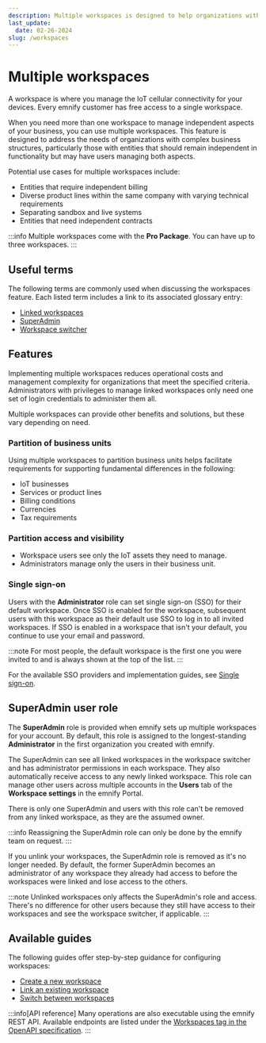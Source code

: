 ```yaml
---
description: Multiple workspaces is designed to help organizations with complex business structures manage entities in the emnify Portal
last_update:
  date: 02-26-2024
slug: /workspaces
---
```


# Multiple workspaces

A workspace is where you manage the IoT cellular connectivity for your devices.
Every emnify customer has free access to a single workspace.

When you need more than one workspace to manage independent aspects of your business, you can use multiple workspaces.
This feature is designed to address the needs of organizations with complex business structures, particularly those with entities that should remain independent in functionality but may have users managing both aspects.

Potential use cases for multiple workspaces include:

- Entities that require independent billing
- Diverse product lines within the same company with varying technical requirements
- Separating sandbox and live systems
- Entities that need independent contracts

:::info
Multiple workspaces come with the **Pro Package**.
You can have up to three workspaces.
:::

## Useful terms

The following terms are commonly used when discussing the workspaces feature.
Each listed term includes a link to its associated glossary entry:

- [Linked workspaces](/glossary#linked-workspaces)
- [SuperAdmin](#superadmin-user-role)
- [Workspace switcher](/glossary#workspace-switcher)

## Features

Implementing multiple workspaces reduces operational costs and management complexity for organizations that meet the specified criteria.
Administrators with privileges to manage linked workspaces only need one set of login credentials to administer them all.

Multiple workspaces can provide other benefits and solutions, but these vary depending on need.

### Partition of business units

Using multiple workspaces to partition business units helps facilitate requirements for supporting fundamental differences in the following:

- IoT businesses
- Services or product lines
- Billing conditions
- Currencies
- Tax requirements

### Partition access and visibility

- Workspace users see only the IoT assets they need to manage.
- Administrators manage only the users in their business unit.

### Single sign-on

Users with the **Administrator** role can set single sign-on (SSO) for their default workspace.
Once SSO is enabled for the workspace, subsequent users with this workspace as their default use SSO to log in to all invited workspaces.
If SSO is enabled in a workspace that isn't your default, you continue to use your email and password.

:::note
For most people, the default workspace is the first one you were invited to and is always shown at the top of the list.
:::

For the available SSO providers and implementation guides, see [Single sign-on](/sso).

## SuperAdmin user role

The **SuperAdmin** role is provided when emnify sets up multiple workspaces for your account.
By default, this role is assigned to the longest-standing **Administrator** in the first organization you created with emnify.

The SuperAdmin can see all linked workspaces in the workspace switcher and has administrator permissions in each workspace.
They also automatically receive access to any newly linked workspace.
This role can manage other users across multiple accounts in the **Users** tab of the **Workspace settings** in the emnify Portal.

There is only one SuperAdmin and users with this role can't be removed from any linked workspace, as they are the assumed owner.

:::info
Reassigning the SuperAdmin role can only be done by the emnify team on request.
:::

If you unlink your workspaces, the SuperAdmin role is removed as it's no longer needed.
By default, the former SuperAdmin becomes an administrator of any workspace they already had access to before the workspaces were linked and lose access to the others.

:::note
Unlinked workspaces only affects the SuperAdmin's role and access.
There's no difference for other users because they still have access to their workspaces and see the workspace switcher, if applicable.
:::

## Available guides

The following guides offer step-by-step guidance for configuring workspaces:

- [Create a new workspace](/workspaces/create)
- [Link an existing workspace](/workspaces/link)
- [Switch between workspaces](/workspaces/switch)

:::info[API reference]
Many operations are also executable using the emnify REST API.
Available endpoints are listed under the [Workspaces tag in the OpenAPI specification](https://cdn.emnify.net/api/doc/swagger.html#/Workspaces).
:::
